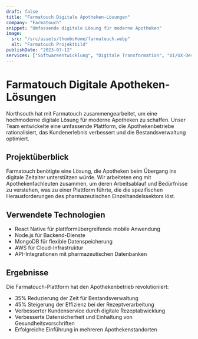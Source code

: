 ```yaml
---
draft: false
title: "Farmatouch Digitale Apotheken-Lösungen"
company: "Farmatouch"
snippet: "Umfassende digitale Lösung für moderne Apotheken"
image:
  src: "/src/assets/thumbsHome/farmatouch.webp"
  alt: "Farmatouch Projektbild"
publishDate: "2023-07-12"
services: ["Softwareentwicklung", "Digitale Transformation", "UI/UX-Design"]
---
```


# Farmatouch Digitale Apotheken-Lösungen

Northsouth hat mit Farmatouch zusammengearbeitet, um eine hochmoderne digitale Lösung für moderne Apotheken zu schaffen. Unser Team entwickelte eine umfassende Plattform, die Apothekenbetriebe rationalisiert, das Kundenerlebnis verbessert und die Bestandsverwaltung optimiert.

## Projektüberblick

Farmatouch benötigte eine Lösung, die Apotheken beim Übergang ins digitale Zeitalter unterstützen würde. Wir arbeiteten eng mit Apothekenfachleuten zusammen, um deren Arbeitsablauf und Bedürfnisse zu verstehen, was zu einer Plattform führte, die die spezifischen Herausforderungen des pharmazeutischen Einzelhandelssektors löst.

## Verwendete Technologien

- React Native für plattformübergreifende mobile Anwendung
- Node.js für Backend-Dienste
- MongoDB für flexible Datenspeicherung
- AWS für Cloud-Infrastruktur
- API-Integrationen mit pharmazeutischen Datenbanken

## Ergebnisse

Die Farmatouch-Plattform hat den Apothekenbetrieb revolutioniert:

- 35% Reduzierung der Zeit für Bestandsverwaltung
- 45% Steigerung der Effizienz bei der Rezeptverarbeitung
- Verbesserter Kundenservice durch digitale Rezeptabwicklung
- Verbesserte Datensicherheit und Einhaltung von Gesundheitsvorschriften
- Erfolgreiche Einführung in mehreren Apothekenstandorten